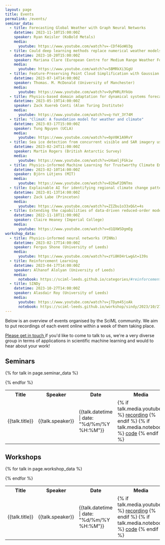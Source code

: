```yaml
---
layout: page
title: Events
permalink: /events/
seminar_data:
  - title: Forecasting Global Weather with Graph Neural Networks
    datetime: 2023-11-10T15:00:00Z
    speaker: Ryan Keisler (KoBold Metals)
    media:
      youtube: https://www.youtube.com/watch?v=-CDf4GoWU3g
  - title: Could deep learning methods replace numerical weather models?
    datetime: 2023-10-20T15:00:00Z
    speaker: Mariana Clare (European Centre for Medium Range Weather Forecasts)
    media:
      youtube: https://www.youtube.com/watch?v=5BMRkXi3GgU
  - title: Feature-Preserving Point Cloud Simplification with Gaussian Processes
    datetime: 2023-07-14T14:00:00Z
    speaker: Thomas. M. McDonald (University of Manchester)
    media:
      youtube: https://www.youtube.com/watch?v=9yPHRLRYkUo
  - title: Physics-based domain adaptation for dynamical systems forecasting
    datetime: 2023-05-19T14:00:00Z
    speaker: Zack Xuereb Conti (Alan Turing Institute)
    media:
      youtube: https://www.youtube.com/watch?v=q-YoY_3Y74M
  - title: "ClimaX: A foundation model for weather and climate"
    datetime: 2023-03-17T15:00:00Z
    speaker: Tung Nguyen (UCLA)
    media:
      youtube: https://www.youtube.com/watch?v=0pV0K1A9RvY
  - title: Sea ice detection from concurrent visible and SAR imagery using a convolutional neural network
    datetime: 2023-02-24T11:00:00Z
    speaker: Martin Rogers (British Antarctic Survey)
    media:
      youtube: https://www.youtube.com/watch?v=U4amljFGkiw
  - title: Physics-informed Machine Learning for Trustworthy Climate Emulators
    datetime: 2023-02-10T14:00:00Z
    speaker: Björn Lütjens (MIT)
    media:
      youtube: https://www.youtube.com/watch?v=826wF2DNTms
  - title: Explainable AI for identifying regional climate change patterns
    datetime: 2023-01-13T14:00:00Z
    speaker: Zack Labe (Princeton)
    media:
      youtube: https://www.youtube.com/watch?v=ZIZbu1o33xQ&t=4s
  - title: Extending the capabilities of data-driven reduced-order models to make predictions for unseen scenarios
    datetime: 2022-11-18T11:00:00Z
    speaker: Claire Heaney (Imperial College)
    media:
      youtube: https://www.youtube.com/watch?v=d1QXWSDgmEg
workshop_data:
  - title: Physics-informed neural networks (PINNs)
    datetime: 2023-02-17T14:00:00Z
    speaker: Fergus Shone (University of Leeds)
    media:
      youtube: https://www.youtube.com/watch?v=zYi8KO4rLwg&t=139s
  - title: Reinforcement Learning
    datetime: 2023-04-17T14:00:00Z
    speaker: Alhanof Alolyan (University of Leeds)
    media:
      notebook: https://sciml-leeds.github.io/categories/#reinforcement_learning
  - title: SINDy
    datetime: 2023-10-27T14:00:00Z
    speaker: Alasdair Roy (University of Leeds)
    media:
      youtube: https://www.youtube.com/watch?v=jTDym45joAk
      notebook: https://sciml-leeds.github.io/workshop/sindy/2023/10/27/SINDy_Challenges.html
---
```


Below is an overview of events organised by the SciML community. We aim to put
recordings of each event online within a week of them taking place.

[Please get in touch <i class="fa fa-envelope"></i>](mailto://{{site.contact_email}}) if you'd like to come to
talk to us, we're a very diverse group in terms of applications in scientific
machine learning and would <i class="fa fa-heart"></i> to hear about your work!

<h2>Seminars</h2>

<table>
<tr>
<th>Title</th>
<th>Speaker</th>
<th>Date</th>
<th>Media</th>
</tr>

{% for talk in page.seminar_data %}
<tr>
<td>{{talk.title}}</td>
<td>{{talk.speaker}}</td>
<td>{{talk.datetime | date: "%d/%m/%Y %H:%M"}}</td>
<td>
{% if talk.media.youtube %}
<a href="{{talk.media.youtube}}">recording</a>
{% endif %}
{% if talk.media.notebook %}
<a href="{{talk.media.notebook}}">code</a>
{% endif %}
</td>
</tr>
{% endfor %}

</table>

<h2>Workshops</h2>

<table>
<tr>
<th>Title</th>
<th>Speaker</th>
<th>Date</th>
<th>Media</th>
</tr>

{% for talk in page.workshop_data %}
<tr>
<td>{{talk.title}}</td>
<td>{{talk.speaker}}</td>
<td>{{talk.datetime | date: "%d/%m/%Y %H:%M"}}</td>
<td>
{% if talk.media.youtube %}
<a href="{{talk.media.youtube}}">recording</a>
{% endif %}
{% if talk.media.notebook %}
<a href="{{talk.media.notebook}}">code</a>
{% endif %}
</td>
</tr>
{% endfor %}

</table>
